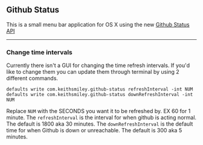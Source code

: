 ## Github Status

This is a small menu bar application for OS X using the new [Github Status API](https://status.github.com/api)

-------------------

### Change time intervals

Currently there isn't a GUI for changing the time refresh intervals. If you'd like to change them you can update them through terminal by using 2 different commands.

    defaults write com.keithsmiley.github-status refreshInterval -int NUM
    defaults write com.keithsmiley.github-status downRefreshInterval -int NUM

Replace `NUM` with the SECONDS you want it to be refreshed by. EX 60 for 1 minute. The `refreshInterval` is the interval for when github is acting normal. The default is 1800 aka 30 minutes. The `downRefreshInterval` is the default time for when Github is down or unreachable. The default is 300 aka 5 minutes.

